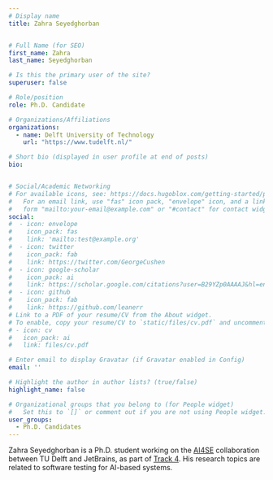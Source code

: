 ```yaml
---
# Display name
title: Zahra Seyedghorban


# Full Name (for SEO)
first_name: Zahra
last_name: Seyedghorban

# Is this the primary user of the site?
superuser: false

# Role/position
role: Ph.D. Candidate

# Organizations/Affiliations
organizations:
  - name: Delft University of Technology
    url: "https://www.tudelft.nl/"

# Short bio (displayed in user profile at end of posts)
bio: 


# Social/Academic Networking
# For available icons, see: https://docs.hugoblox.com/getting-started/page-builder/#icons
#   For an email link, use "fas" icon pack, "envelope" icon, and a link in the
#   form "mailto:your-email@example.com" or "#contact" for contact widget.
social:
#  - icon: envelope
#    icon_pack: fas
#    link: 'mailto:test@example.org'
#  - icon: twitter
#    icon_pack: fab
#    link: https://twitter.com/GeorgeCushen
#  - icon: google-scholar
#    icon_pack: ai
#    link: https://scholar.google.com/citations?user=B29YZp0AAAAJ&hl=en
#  - icon: github
#    icon_pack: fab
#    link: https://github.com/leanerr
# Link to a PDF of your resume/CV from the About widget.
# To enable, copy your resume/CV to `static/files/cv.pdf` and uncomment the lines below.
# - icon: cv
#   icon_pack: ai
#   link: files/cv.pdf

# Enter email to display Gravatar (if Gravatar enabled in Config)
email: ''

# Highlight the author in author lists? (true/false)
highlight_name: false

# Organizational groups that you belong to (for People widget)
#   Set this to `[]` or comment out if you are not using People widget.
user_groups:
  - Ph.D. Candidates
---
```


Zahra Seyedghorban is a Ph.D. student working on the [AI4SE](https://se.ewi.tudelft.nl/ai4se/) collaboration between TU Delft and JetBrains, as part of [Track 4](https://se.ewi.tudelft.nl/ai4se/tracks/04_utilizing_runtime_data.html). His research topics are related to software testing for AI-based systems.